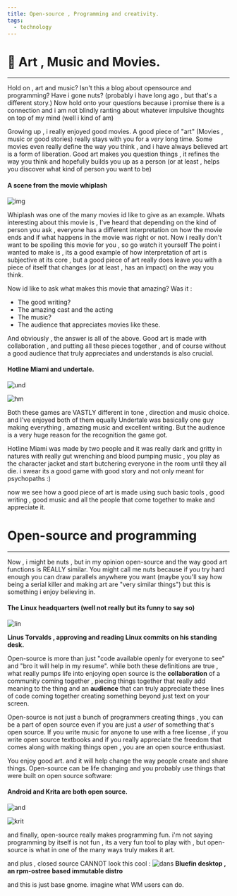 ```yaml
---
title: Open-source , Programming and creativity.
tags:
  - technology
---
```

# 🐧 Art , Music and Movies.
---
Hold on , art and music? Isn't this a blog about opensource and programming? Have i gone nuts? (probably i have long ago , but that's a different story.)
Now hold onto your questions because i promise there is a connection and i am not blindly ranting about whatever impulsive thoughts on top of my mind (well i kind of am)

Growing up , i really enjoyed good movies. A good piece of "art" (Movies , music or good stories) really stays with you for a *very* long time. Some movies even really define the way you think , and i have always believed art is a form of liberation. Good art makes you question things , it refines the way you think and hopefully builds you up as a person (or at least , helps you discover what kind of person you want to be)

#### A scene from the movie whiplash
![img](whip.png)

Whiplash was one of the many movies id like to give as an example.
Whats interesting about this movie is , I've heard that depending on the kind of person you ask , everyone has a different interpretation on how the movie ends and if what happens in the movie was right or not.
Now i really don't want to be spoiling this movie for you , so go watch it yourself
The point i wanted to make is , its a good example of how interpretation of art is subjective at its core , but a good piece of art really does leave you with a piece of itself that changes (or at least , has an impact) on the way you think.

Now id like to ask what makes this movie that amazing?
Was it :
- The good writing?
- The amazing cast and the acting
- The music?
- The audience that appreciates movies like these.

And obviously , the answer is all of the above. Good art is made with collaboration , and putting all these pieces together , and of course without a good audience that truly appreciates and understands is also crucial.


#### Hotline Miami and undertale.
![und](und.png)

![hm](hm.png)

Both these games are VASTLY different in tone , direction and music choice.
and I've enjoyed both of them equally 
Undertale was basically one guy making everything , amazing music and excellent writing. But the audience is a very huge reason for the recognition the game got.

Hotline Miami was made by two people and it was really dark and gritty in natures with really gut wrenching and blood pumping music , you play as the character jacket and start butchering everyone in the room until they all die.
i swear its a good game with good story and not only meant for psychopaths :)

now we see how a good piece of art is made using such basic tools , good writing , good music and all the people that come together to make and appreciate it.

# Open-source and programming
---

Now , i might be nuts , but in my opinion open-source and the way good art functions is REALLY similar.
You might call me nuts because if you try hard enough you can draw parallels anywhere you want
(maybe you'll say how being a serial killer and making art are "very similar things") but this is something i enjoy believing in.

#### The Linux headquarters (well not really but its funny to say so)
![lin](lin.png)

**Linus Torvalds , approving and reading Linux commits on his standing desk.**

Open-source is more than just "code available openly for everyone to see" and "bro it will help in my resume". while both these definitions are true , what really pumps life into enjoying open source is the **collaboration** of a community coming together , piecing things together that really add meaning to the thing and an **audience** that can truly appreciate these lines of code coming together creating something beyond just text on your screen.

Open-source is not just a bunch of programmers creating things , you can be a part of open source even if you are just a *user* of something that's open source.
If you write music for anyone to use with a free license , if you write open source textbooks and if you really appreciate the freedom that comes along with making things open , you are an open source enthusiast.

You enjoy good art. and it will help change the way people create and share things.
Open-source can be life changing and you probably use things that were built on open source software:

#### Android and Krita are both open source.
![and](and.png)

![krit](krit.png)


and finally, open-source really makes programming fun. i'm not saying programming by itself is not fun , its a very fun tool to play with , but open-source is what in one of the many ways truly makes it art.

and plus , closed source CANNOT look this cool :
![dans](dans.png)
**Bluefin desktop , an rpm-ostree based immutable distro**

and this is just base gnome. imagine what WM users can do.




